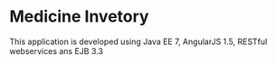 Medicine Invetory
========================

This application is developed using Java EE 7, AngularJS 1.5, RESTful webservices ans EJB 3.3
